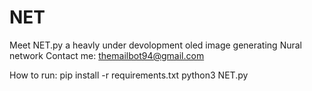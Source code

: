# NET
Meet NET.py a heavly under devolopment oled image generating Nural network
Contact me: themailbot94@gmail.com

How to run:
pip install -r requirements.txt
python3 NET.py
